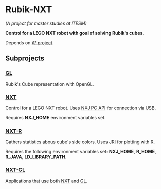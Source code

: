 # Rubik-NXT
_(A project for master studies at ITESM)_

__Control for a LEGO NXT robot with goal of solving Rubik's cubes.__

Depends on [A* project](https://github.com/fehu/int-sis--AStar).



Subprojects
-----------

### [GL](gl)
Rubik's Cube representation with OpenGL.

### [NXT](nxt)
Control for a LEGO NXT robot. 
Uses [NXJ PC API](http://www.lejos.org/nxt/pc/api/) for connection via USB.

Requires **NXJ_HOME** environment variables set.
 
### [NXT-R](nxt-r)
Gathers statistics abous cube's side colors. 
Uses [JRI](https://rforge.net/JRI/) for plotting with [R](https://www.r-project.org/).

Requires the following environment variables set: **NXJ_HOME**, **R_HOME**, **R_JAVA**, **LD_LIBRARY_PATH**.

### [NXT-GL](nxt-gl)
Applications that use both [NXT](nxt) and [GL](gl).

